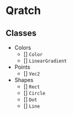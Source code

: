# Qratch

## Classes

- Colors
  - [] `Color`
  - [] `LinearGradient`
- Points
  - [] `Vec2`
- Shapes
  - [] `Rect`
  - [] `Circle`
  - [] `Dot`
  - [] `Line`
